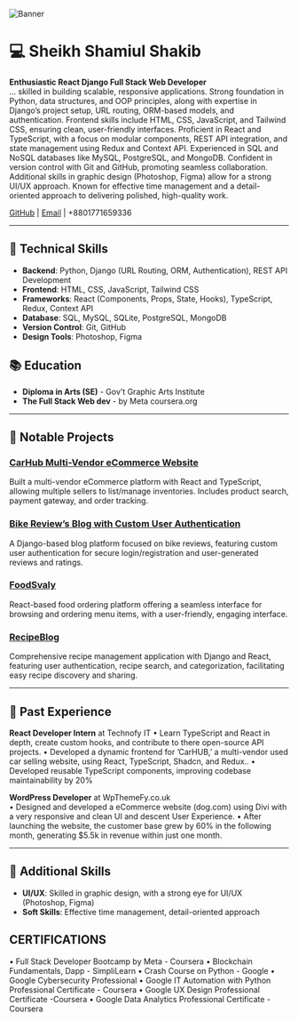 ![Banner](https://i.ibb.co.com/0yfhzTr/Yellow-Motivational-Web-Developer-Linkedin-Banner.png)


# 💻 Sheikh Shamiul Shakib

**Enthusiastic React Django Full Stack Web Developer**  
... skilled in building scalable, responsive applications. Strong foundation in Python, data structures, and OOP principles, along with expertise in Django’s project setup, URL routing, ORM-based models, and authentication. Frontend skills include HTML, CSS, JavaScript, and Tailwind CSS, ensuring clean, user-friendly interfaces. Proficient in React and TypeScript, with a focus on modular components, REST API integration, and state management using Redux and Context API. Experienced in SQL and NoSQL databases like MySQL, PostgreSQL, and MongoDB. Confident in version control with Git and GitHub, promoting seamless collaboration. Additional skills in graphic design (Photoshop, Figma) allow for a strong UI/UX approach. Known for effective time management and a detail-oriented approach to delivering polished, high-quality work.

[GitHub](https://github.com/shakib5560) | [Email](mailto:dev.shakib@outlook.com) | +8801771659336

---

## 🔧 Technical Skills

- **Backend**: Python, Django (URL Routing, ORM, Authentication), REST API Development
- **Frontend**: HTML, CSS, JavaScript, Tailwind CSS
- **Frameworks**: React (Components, Props, State, Hooks), TypeScript, Redux, Context API
- **Database**: SQL, MySQL, SQLite, PostgreSQL, MongoDB
- **Version Control**: Git, GitHub
- **Design Tools**: Photoshop, Figma

## 📚 Education

- **Diploma in Arts (SE)** - Gov’t Graphic Arts Institute
- **The Full Stack Web dev** - by Meta
coursera.org
---

## 📂 Notable Projects

### [CarHub Multi-Vendor eCommerce Website](https://github.com/shakib5560/CarHub-Multi-Vendor-eCommerce-website-by-React-TS)
Built a multi-vendor eCommerce platform with React and TypeScript, allowing multiple sellers to list/manage inventories. Includes product search, payment gateway, and order tracking.

### [Bike Review’s Blog with Custom User Authentication](https://github.com/shakib5560/Bike-Review-s-Blog-with-Custom-User-Authentication-)
A Django-based blog platform focused on bike reviews, featuring custom user authentication for secure login/registration and user-generated reviews and ratings.

### [FoodSvaly](https://github.com/shakib5560/FoodSvaly)
React-based food ordering platform offering a seamless interface for browsing and ordering menu items, with a user-friendly, engaging interface.

### [RecipeBlog](https://github.com/shakib5560/RecipeBlog)
Comprehensive recipe management application with Django and React, featuring user authentication, recipe search, and categorization, facilitating easy recipe discovery and sharing.

---

## 💼 Past Experience

**React Developer Intern** at Technofy IT 
• Learn TypeScript and React in depth, create custom hooks, and
contribute to there open-source API projects.
• Developed a dynamic frontend for ’CarHUB,’ a multi-vendor used car
selling website, using React, TypeScript, Shadcn, and Redux..
• Developed reusable TypeScript components, improving codebase
maintainability by 20%

**WordPress Developer** at WpThemeFy.co.uk  
• Designed and developed a eCommerce website (dog.com) using Divi
with a very responsive and clean UI and descent User Experience.
• After launching the website, the customer base grew by 60% in the
following month, generating $5.5k in revenue within just one
month.

---

## 🏅 Additional Skills

- **UI/UX**: Skilled in graphic design, with a strong eye for UI/UX (Photoshop, Figma)
- **Soft Skills**: Effective time management, detail-oriented approach


## CERTIFICATIONS
• Full Stack Developer Bootcamp by Meta -
Coursera
• Blockchain Fundamentals, Dapp -
SimpliLearn
• Crash Course on Python - Google
• Google Cybersecurity Professional
• Google IT Automation with Python
Professional Certificate - Coursera
• Google UX Design Professional Certificate
-Coursera
• Google Data Analytics Professional
Certificate -Coursera
